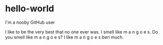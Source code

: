 # hello-world
I'm a nooby GitHub user

I like to be the very best that no one ever was. I smell like m a n g o e s. Do you smell like m a n g o e s?
I like m a n g o e s beri much.
